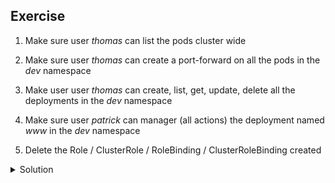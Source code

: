 ## Exercise

1. Make sure user *thomas* can list the pods cluster wide

2. Make sure user *thomas* can create a port-forward on all the pods in the *dev* namespace 

3. Make user user *thomas* can create, list, get, update, delete all the deployments in the *dev* namespace

4. Make sure user *patrick* can manager (all actions) the deployment named *www* in the *dev* namespace

5. Delete the Role / ClusterRole / RoleBinding / ClusterRoleBinding created

<details>
  <summary markdown="span">Solution</summary>

1. Make sure user *thomas* can list the pods cluster wide

Create the ClusterRole:

```
k create clusterrole list-nodes --verb list --resource nodes 
```

Associate the *ClusterRole* to *thomas* via a *ClusterRoleBinding*

```
k create clusterrolebinding thomas-list-nodes --clusterrole list-nodes --user thomas
```

Verify:

```
k auth can-i list nodes --as thomas
yes
```

2. Make sure user *thomas* can create a port-forward on all the pods in the *dev* namespace 

First create the *dev* namespace

```
k create ns dev
```

Create the Role:

```
k create role port-forward --verb create --resource pods/forward --namespace dev 
```

Associate the *Role* to *thomas* via a *RoleBinding*

```
k create rolebinding thomas-port-forward --role port-forward --user thomas --namespace dev
```

Verify:

```
k auth can-i create pods --subresource=forward --as thomas --namespace dev 
yes
```

3. Make user user *thomas* can create, list, get, update, delete all the deployments in the *dev* namespace


Create the Role:

```
k create role manage-deployment --verb create,list,get,update,delete --resource deployments.apps --namespace dev 
```

Associate the *Role* to *thomas* via a *RoleBinding*

```
k create rolebinding thomas-manage-deployment --role manage-deployment --user thomas --namespace dev
```

Verify:

```
k auth can-i create deployments.apps --as thomas --namespace dev
yes
```

4. Make sure user *patrick* can manager (all actions) the deployment named *www* in the *dev* namespace

Create a role that allows to manage the deployment named *www*:

```
k create role manage-www-deployment --verb="*" --resource=deployment.apps --resource-name=www -n dev
```

Associate that role to user *patrick*:

```
k create rolebinding patrick-manage-www-deployment --user=patrick --role=manage-www-deployment -n dev
```

Verify:

```
k auth can-i "*" deploy/www --as patrick -n dev
yes
```

5. Delete the Role / ClusterRole / RoleBinding / ClusterRoleBinding created

```
k delete rolebinding patrick-manage-www-deployment thomas-manage-deployment thomas-port-forward
k delete role manage-www-deployment manage-deployment port-forward 
k delete clusterrolebinding thomas-list-nodes
k delete clusterrole list-nodes
```

</details>

